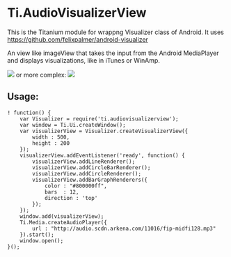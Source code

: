 Ti.AudioVisualizerView
===========================================

This is the Titanium module for wrappng Visualizer class of Android. It uses https://github.com/felixpalmer/android-visualizer

An view like imageView that takes the input from the Android MediaPlayer and displays visualizations, like in iTunes or WinAmp.

![](https://github.com/felixpalmer/android-visualizer/raw/master/demo/demo-1.gif) or more complex: ![](https://github.com/felixpalmer/android-visualizer/raw/master/demo/demo-4.gif )

Usage:
------


~~~
! function() {
    var Visualizer = require('ti.audiovisualizerview');
    var window = Ti.Ui.createWindow();
    var visualizerView = Visualizer.createVisualizerView({
        width : 500,
        height : 200
    });
    visualizerView.addEventListener('ready', function() {
        visualizerView.addLineRenderer();
        visualizerView.addCircleBarRenderer();
        visualizerView.addCircleRenderer();
        visualizerView.addBarGraphRenderers({
            color : "#800000ff",
            bars  : 12,
            direction : 'top'
        });
    });
    window.add(visualizerView);
    Ti.Media.createAudioPlayer({
        url : "http://audio.scdn.arkena.com/11016/fip-midfi128.mp3"
    }).start();
    window.open();
}();
~~~
